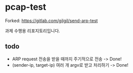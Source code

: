 # pcap-test
Forked: https://gitlab.com/gilgil/send-arp-test

과제 수행용 리포지토리입니다.

## todo
* ARP request 전송을 받을 때까지 주기적으로 전송 -> Done!
* (sender-ip, target-ip) 여러 개 argv로 받고 처리하기 -> Done!
